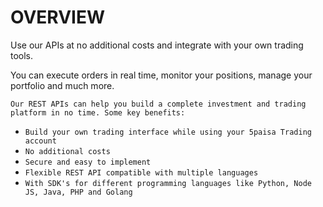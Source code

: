 # OVERVIEW

Use our APIs at no additional costs and integrate with your own trading tools.

You can execute orders in real time, monitor your positions, manage your portfolio and much more.

    Our REST APIs can help you build a complete investment and trading platform in no time. Some key benefits:

* `Build your own trading interface while using your 5paisa Trading account`
* `No additional costs`
* `Secure and easy to implement`
* `Flexible REST API compatible with multiple languages`
* `With SDK's for different programming languages like Python, Node JS, Java, PHP and Golang`
